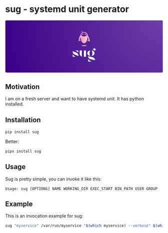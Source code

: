 # sug - systemd unit generator

![sug.png](https://raw.githubusercontent.com/4thel00z/logos/master/sug.png)

## Motivation

I am on a fresh server and want to have systemd unit. It has python installed.

## Installation

```sh
pip install sug
```

Better:

```sh
pipx install sug
```

## Usage

Sug is pretty simple, you can invoke it like this:
```
Usage: sug [OPTIONS] NAME WORKING_DIR EXEC_START BIN_PATH USER GROUP
```

## Example

This is an invocation example for sug:

```sh
sug "myservice" /var/run/myservice "$(which myservice) --verbose" $(which myservice) $USER $USER 
```
